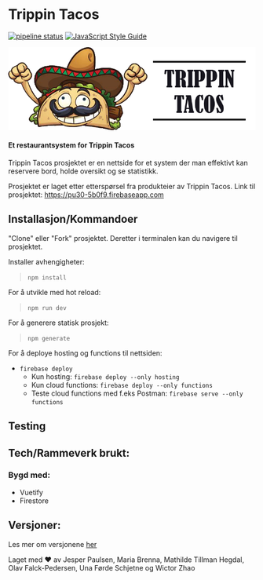 # Trippin Tacos
[![pipeline status](https://gitlab.stud.idi.ntnu.no/programvareutvikling-v19/gruppe-30/badges/master/pipeline.svg)](https://gitlab.stud.idi.ntnu.no/programvareutvikling-v19/gruppe-30/commits/master)
[![JavaScript Style Guide](https://img.shields.io/badge/code_style-standard-brightgreen.svg)](https://standardjs.com)

![Trippin Tacos](/static/logo-long.png "Trippin Tacos")


#### Et restaurantsystem for Trippin Tacos
Trippin Tacos prosjektet er en nettside for et system der man effektivt kan reservere bord, holde oversikt og se statistikk.

Prosjektet er laget etter etterspørsel fra produkteier av Trippin Tacos.
Link til prosjektet: https://pu30-5b0f9.firebaseapp.com


## Installasjon/Kommandoer
"Clone" eller "Fork" prosjektet. Deretter i terminalen kan du navigere til prosjektet.

Installer avhengigheter: 
> `npm install`

For å utvikle med hot reload: 
> `npm run dev`

For å generere statisk prosjekt: 
> `npm generate`

For å deploye hosting og functions til nettsiden: 
 * `firebase deploy`
   * Kun hosting: `firebase deploy --only hosting`
   * Kun cloud functions: `firebase deploy --only functions`
   * Teste cloud functions med f.eks Postman: `firebase serve --only functions`
    

## Testing

## Tech/Rammeverk brukt:
### Bygd med:
* Vuetify
* Firestore

## Versjoner:
Les mer om versjonene [her](CHANGELOG.md)

Laget med :heart: av Jesper Paulsen, Maria Brenna, Mathilde Tillman Hegdal, Olav Falck-Pedersen, Una Førde Schjetne og Wictor Zhao